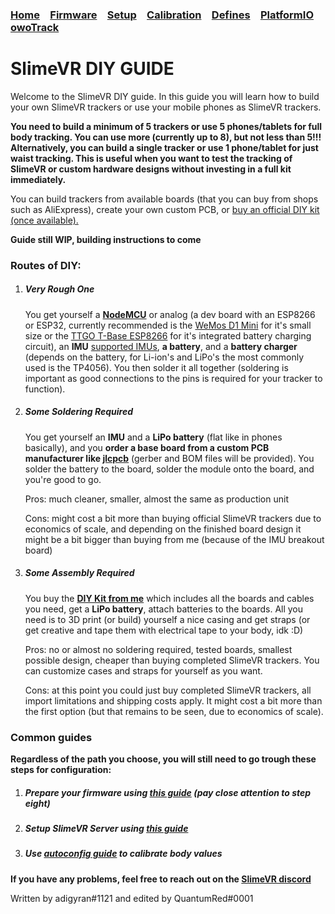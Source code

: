 ### [Home](index) [Firmware](upload_firmware_guide) [Setup](slimevr-setup) [Calibration](skeleton_auto_config) [Defines](defines_guide) [PlatformIO](platformio-guide) [owoTrack](faq_owo)

# SlimeVR DIY GUIDE

Welcome to the SlimeVR DIY guide. In this guide you will learn how to build your own SlimeVR trackers or use your mobile phones as SlimeVR trackers.

**You need to build a minimum of 5 trackers or use 5 phones/tablets for full body tracking. You can use more (currently up to 8), but not less than 5!!!**
**Alternatively, you can build a single tracker or use 1 phone/tablet for just waist tracking. This is useful when you want to test the tracking of SlimeVR or custom hardware designs without investing in a full kit immediately.**

You can build trackers from available boards (that you can buy from shops such as AliExpress), create your own custom PCB, or [buy an official DIY kit (once available).](https://www.crowdsupply.com/slimevr/slimevr-full-body-tracker)

**Guide still WIP, building instructions to come**

### Routes of DIY:

1. ##### Very Rough One

    You get yourself a [**NodeMCU**](https://www.aliexpress.com/wholesale?SearchText=NodeMCU) or analog (a dev board with an ESP8266 or ESP32, currently recommended is the [WeMos D1 Mini](https://www.aliexpress.com/wholesale?SearchText=D1+Mini) for it's small size or the [TTGO T-Base ESP8266](https://www.aliexpress.com/wholesale?SearchText=TTGO+T-Base+ESP8266) for it's integrated battery charging circuit), an **IMU** [supported IMUs](https://github.com/SlimeVR/SlimeVR-Tracker-ESP/blob/main/README.md), **a battery**, and a **battery charger** (depends on the battery, for Li-ion's and LiPo's the most commonly used is the TP4056). You then solder it all together (soldering is important as good connections to the pins is required for your tracker to function).

   

2. ##### Some Soldering Required

   You get yourself an **IMU** and a **LiPo battery** (flat like in phones basically), and you **order a base board from a custom PCB manufacturer like [jlcpcb](https://jlcpcb.com/)** (gerber and BOM files will be provided). You solder the battery to the board, solder the module onto the board, and you're good to go.

   Pros: much cleaner, smaller, almost the same as production unit 

   Cons: might cost a bit more than buying official SlimeVR trackers due to economics of scale, and depending on the finished board design it might be a bit bigger than buying from me (because of the IMU breakout board)

   

3. ##### Some Assembly Required

   You buy the [**DIY Kit from me**](https://www.crowdsupply.com/slimevr/slimevr-full-body-tracker) which includes all the boards and cables you need, get a **LiPo battery**, attach batteries to the boards. All you need is to 3D print (or build) yourself a nice casing and get straps (or get creative and tape them with electrical tape to your body, idk :D)

   Pros: no or almost no soldering required, tested boards, smallest possible design, cheaper than buying completed SlimeVR trackers. You can customize cases and straps for yourself as you want.

   Cons: at this point you could just buy completed SlimeVR trackers, all import limitations and shipping costs apply. It might cost a bit more than the first option (but that remains to be seen, due to economics of scale).



### Common guides

**Regardless of the path you choose, you will still need to go trough these steps for configuration:**

1. ##### Prepare your firmware using [this guide](upload_firmware_guide) (pay close attention to step eight)

2. ##### Setup SlimeVR Server using [this guide](slimevr-setup)

3. ##### Use [autoconfig guide](skeleton_auto_config) to calibrate body values

#### 

**If you have any problems, feel free to reach out on the [SlimeVR discord](https://discord.gg/39C3RcEU)**





Written by adigyran#1121 and edited by QuantumRed#0001
